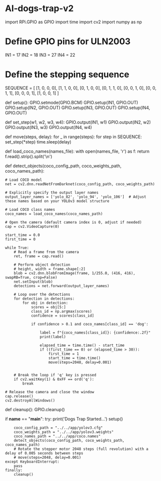 # AI-dogs-trap-v2

import RPi.GPIO as GPIO
import time
import cv2
import numpy as np

# Define GPIO pins for ULN2003
IN1 = 17
IN2 = 18
IN3 = 27
IN4 = 22

# Define the stepping sequence
SEQUENCE = [
    [1, 0, 0, 0],
    [1, 1, 0, 0],
    [0, 1, 0, 0],
    [0, 1, 1, 0],
    [0, 0, 1, 0],
    [0, 0, 1, 1],
    [0, 0, 0, 1],
    [1, 0, 0, 1]
]

def setup():
    GPIO.setmode(GPIO.BCM)
    GPIO.setup(IN1, GPIO.OUT)
    GPIO.setup(IN2, GPIO.OUT)
    GPIO.setup(IN3, GPIO.OUT)
    GPIO.setup(IN4, GPIO.OUT)

def set_step(w1, w2, w3, w4):
    GPIO.output(IN1, w1)
    GPIO.output(IN2, w2)
    GPIO.output(IN3, w3)
    GPIO.output(IN4, w4)

def move(steps, delay):
    for _ in range(steps):
        for step in SEQUENCE:
            set_step(*step)
            time.sleep(delay)

def load_coco_names(names_file):
    with open(names_file, 'r') as f:
        return f.read().strip().split('\n')

def detect_objects(coco_config_path, coco_weights_path, coco_names_path):
    
    # Load COCO model
    net = cv2.dnn.readNetFromDarknet(coco_config_path, coco_weights_path)

    # Explicitly specify the output layer names
    output_layer_names = ['yolo_82', 'yolo_94', 'yolo_106']  # Adjust these names based on your YOLOv3 model structure

    # Load COCO class names
    coco_names = load_coco_names(coco_names_path)
    
    # Open the camera (default camera index is 0, adjust if needed)
    cap = cv2.VideoCapture(0)

    start_time = 0.0
    first_time = 0

    while True:
        # Read a frame from the camera
        ret, frame = cap.read()

        # Perform object detection
        # height, width = frame.shape[:2]
        blob = cv2.dnn.blobFromImage(frame, 1/255.0, (416, 416), swapRB=True, crop=False)
        net.setInput(blob)
        detections = net.forward(output_layer_names)

        # Loop over the detections
        for detection in detections:
            for obj in detection:
                scores = obj[5:]
                class_id = np.argmax(scores)
                confidence = scores[class_id]
                
                if confidence > 0.1 and coco_names[class_id] == 'dog':

                    label = f"{coco_names[class_id]}: {confidence:.2f}"
                    print(label)
                    
                    elapsed_time = time.time() - start_time
                    if ((first_time == 0) or (elapsed_time > 30)):
                        first_time = 1
                        start_time = time.time()
                        move(steps=2048, delay=0.001)
                

        # Break the loop if 'q' key is pressed
        if cv2.waitKey(1) & 0xFF == ord('q'):
            break

    # Release the camera and close the window
    cap.release()
    cv2.destroyAllWindows()

def cleanup():
    GPIO.cleanup()

if __name__ == "__main__":
    try:
        print('Dogs Trap Started...')
        setup()
        
        coco_config_path = "../../app/yolov3.cfg"
        coco_weights_path = "../../app/yolov3.weights"
        coco_names_path = "../../app/coco.names"
        detect_objects(coco_config_path, coco_weights_path, coco_names_path)
        # Rotate the stepper motor 2048 steps (full revolution) with a delay of 0.005 seconds between steps
        # move(steps=2048, delay=0.001)
    except KeyboardInterrupt:
        pass
    finally:
        cleanup()


